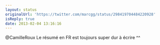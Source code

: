 ```yaml
---
layout: status
originalUrl: 'https://twitter.com/marcgg/status/298419704484220928'
isReply: true
date: 2013-02-04 13:16:16
---
```


@CamilleRoux Le résumé en FR est toujours super dur à écrire ^^
